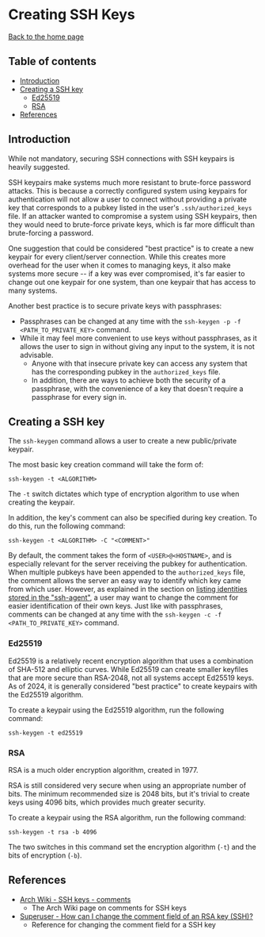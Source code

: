 Creating SSH Keys
=================

[Back to the home page](README.md)

Table of contents
-----------------

- [Introduction](#introduction)
- [Creating a SSH key](#creating-a-ssh-key)
    - [Ed25519](#ed25519)
    - [RSA](#rsa)
- [References](#references)

Introduction
------------

While not mandatory, securing SSH connections with SSH keypairs is heavily suggested.

SSH keypairs make systems much more resistant to brute-force password attacks. This is because a correctly configured system using keypairs for authentication will not allow a user to connect without providing a private key that corresponds to a pubkey listed in the user's `.ssh/authorized_keys` file. If an attacker wanted to compromise a system using SSH keypairs, then they would need to brute-force private keys, which is far more difficult than brute-forcing a password.

One suggestion that could be considered "best practice" is to create a new keypair for every client/server connection. While this creates more overhead for the user when it comes to managing keys, it also make systems more secure -- if a key was ever compromised, it's far easier to change out one keypair for one system, than one keypair that has access to many systems.

Another best practice is to secure private keys with passphrases:

- Passphrases can be changed at any time with the `ssh-keygen -p -f <PATH_TO_PRIVATE_KEY>` command.
- While it may feel more convenient to use keys without passphrases, as it allows the user to sign in without giving any input to the system, it is not advisable.
    - Anyone with that insecure private key can access any system that has the corresponding pubkey in the `authorized_keys` file.
    - In addition, there are ways to achieve both the security of a passphrase, with the convenience of a key that doesn't require a passphrase for every sign in.

Creating a SSH key
------------------

The `ssh-keygen` command allows a user to create a new public/private keypair.

The most basic key creation command will take the form of:

```
ssh-keygen -t <ALGORITHM>
```

The `-t` switch dictates which type of encryption algorithm to use when creating the keypair.

In addition, the key's comment can also be specified during key creation. To do this, run the following command:

```
ssh-keygen -t <ALGORITHM> -C "<COMMENT>"
```

By default, the comment takes the form of `<USER>@<HOSTNAME>`, and is especially relevant for the server receiving the pubkey for authentication. When multiple pubkeys have been appended to the `authorized_keys` file, the comment allows the server an easy way to identify which key came from which user. However, as explained in the section on [listing identities stored in the "ssh-agent"](ssh-agent.md#listing-stored-identities), a user may want to change the comment for easier identification of their own keys. Just like with passphrases, comments can be changed at any time with the `ssh-keygen -c -f <PATH_TO_PRIVATE_KEY>` command.

### Ed25519

Ed25519 is a relatively recent encryption algorithm that uses a combination of SHA-512 and elliptic curves. While Ed25519 can create smaller keyfiles that are more secure than RSA-2048, not all systems accept Ed25519 keys. As of 2024, it is generally considered "best practice" to create keypairs with the Ed25519 algorithm.

To create a keypair using the Ed25519 algorithm, run the following command:

```
ssh-keygen -t ed25519
```

### RSA

RSA is a much older encryption algorithm, created in 1977.

RSA is still considered very secure when using an appropriate number of bits. The minimum recommended size is 2048 bits, but it's trivial to create keys using 4096 bits, which provides much greater security.

To create a keypair using the RSA algorithm, run the following command:

```
ssh-keygen -t rsa -b 4096
```

The two switches in this command set the encryption algorithm (`-t`) and the bits of encryption (`-b`).

References
----------

- [Arch Wiki - SSH keys - comments](https://wiki.archlinux.org/title/SSH_keys#Generating_an_SSH_key_pair)
    - The Arch Wiki page on comments for SSH keys
- [Superuser - How can I change the comment field of an RSA key (SSH)?](https://superuser.com/questions/361764/how-can-i-change-the-comment-field-of-an-rsa-key-ssh)
    - Reference for changing the comment field for a SSH key

